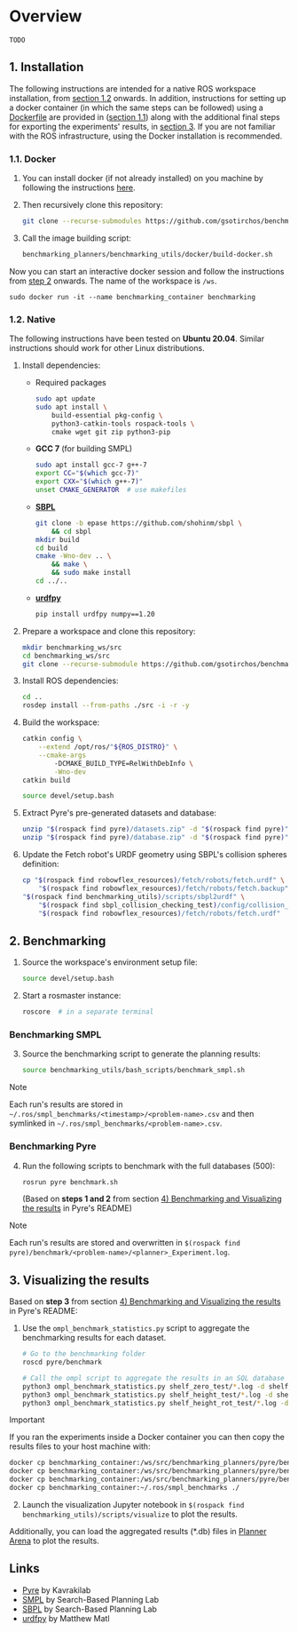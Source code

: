 # Overview

`TODO`
<!--
 - *Brief description*
 - *Links to paper/media*
 - *Citation*
-->


## 1. Installation

The following instructions are intended for a native ROS workspace installation, from [section 1.2](#12-native) onwards. In addition, instructions for setting up a docker container (in which the same steps can be followed) using a [Dockerfile](benchmarking_utils/docker/Dockerfile) are provided in ([section 1.1](#11-docker)) along with the additional final steps for exporting the experiments' results, in [section 3](#3-visualizing-the-results). If you are not familiar with the ROS infrastructure, using the Docker installation is recommended.


### 1.1. Docker

 1. You can install docker (if not already installed) on you machine by following the instructions [here](https://docs.docker.com/get-docker/).

 2. Then recursively clone this repository:

    ``` bash
    git clone --recurse-submodules https://github.com/gsotirchos/benchmarking_planners
    ```

 3. Call the image building script:

    ``` bash
    benchmarking_planners/benchmarking_utils/docker/build-docker.sh
    ```


Now you can start an interactive docker session and follow the instructions from [step 2](#2-benchmarking) onwards. The name of the workspace is `/ws`.

```
sudo docker run -it --name benchmarking_container benchmarking
```

### 1.2. Native

The following instructions have been tested on **Ubuntu 20.04**. Similar instructions should work for other Linux distributions.

 1. Install dependencies:

    - Required packages

      ``` bash
      sudo apt update
      sudo apt install \
          build-essential pkg-config \
          python3-catkin-tools rospack-tools \
          cmake wget git zip python3-pip
      ```

    - **GCC 7** (for building SMPL)

      ``` bash
      sudo apt install gcc-7 g++-7
      export CC="$(which gcc-7)"
      export CXX="$(which g++-7)"
      unset CMAKE_GENERATOR  # use makefiles
      ```

    - **[SBPL](https://github.com/shohinm/sbpl/tree/epase)**

      ``` bash
      git clone -b epase https://github.com/shohinm/sbpl \
          && cd sbpl
      mkdir build
      cd build
      cmake -Wno-dev .. \
          && make \
          && sudo make install
      cd ../..
      ```

    - **[urdfpy](https://github.com/mmatl/urdfpy)**

      ``` bash
      pip install urdfpy numpy==1.20
      ```


 2. Prepare a workspace and clone this repository:
    ``` bash
    mkdir benchmarking_ws/src
    cd benchmarking_ws/src
    git clone --recurse-submodule https://github.com/gsotirchos/benchmarking_planners
    ```
 3. Install ROS dependencies:
    ``` bash
    cd ..
    rosdep install --from-paths ./src -i -r -y
    ```

 4. Build the workspace:
    ``` bash
    catkin config \
        --extend /opt/ros/"${ROS_DISTRO}" \
        --cmake-args
            -DCMAKE_BUILD_TYPE=RelWithDebInfo \
            -Wno-dev
    catkin build

    source devel/setup.bash
    ```

 5. Extract Pyre's pre-generated datasets and database:
    ``` bash
    unzip "$(rospack find pyre)/datasets.zip" -d "$(rospack find pyre)"
    unzip "$(rospack find pyre)/database.zip" -d "$(rospack find pyre)"
    ```

 6. Update the Fetch robot's URDF geometry using SBPL's collision 
    spheres definition:
    ``` bash
    cp "$(rospack find robowflex_resources)/fetch/robots/fetch.urdf" \
        "$(rospack find robowflex_resources)/fetch/robots/fetch.backup"
    "$(rospack find benchmarking_utils)/scripts/sbpl2urdf" \
        "$(rospack find sbpl_collision_checking_test)/config/collision_model_fetch.yaml" \
        "$(rospack find robowflex_resources)/fetch/robots/fetch.urdf"
    ```


## 2. Benchmarking

 1. Source the workspace's environment setup file:

    ``` bash
    source devel/setup.bash
    ```

 2. Start a rosmaster instance:

    ``` bash
    roscore  # in a separate terminal
    ```


### Benchmarking SMPL

 3. Source the benchmarking script to generate the planning results:
    <!--
    > [!WARNING]
    > This will overwrite the folder's contents.
    -->
    
    ``` bash
    source benchmarking_utils/bash_scripts/benchmark_smpl.sh
    ```

> [!NOTE]
> Each run's results are stored in `~/.ros/smpl_benchmarks/<timestamp>/<problem-name>.csv` and then symlinked in `~/.ros/smpl_benchmarks/<problem-name>.csv`.


### Benchmarking Pyre

 4. Run the following scripts to benchmark with the full databases (500):

    ``` bash
    rosrun pyre benchmark.sh
    ```
    
    (Based on **steps 1 and 2** from section [4) Benchmarking and Visualizing the results](https://github.com/KavrakiLab/pyre/tree/master#4-benchmarking-and-visualizing-the-results) in Pyre's README)

> [!NOTE]
> Each run's results are stored and overwritten in `$(rospack find pyre)/benchmark/<problem-name>/<planner>_Experiment.log`.


## 3. Visualizing the results

Based on **step 3** from section [4) Benchmarking and Visualizing the results](https://github.com/KavrakiLab/pyre/tree/master#4-benchmarking-and-visualizing-the-results) in Pyre's README:

 1. Use the `ompl_benchmark_statistics.py` script to aggregate the benchmarking results for each dataset.

    ``` bash
    # Go to the benchmarking folder
    roscd pyre/benchmark

    # Call the ompl script to aggregate the results in an SQL database
    python3 ompl_benchmark_statistics.py shelf_zero_test/*.log -d shelf_zero_test_results.db
    python3 ompl_benchmark_statistics.py shelf_height_test/*.log -d shelf_height_test_results.db
    python3 ompl_benchmark_statistics.py shelf_height_rot_test/*.log -d shelf_height_rot_test_results.db
    ```

> [!IMPORTANT]
> If you ran the experiments inside a Docker container you can then copy the results files to your host machine with:
> ``` bash
> docker cp benchmarking_container:/ws/src/benchmarking_planners/pyre/benchmark/shelf_zero_test_results.db ./
> docker cp benchmarking_container:/ws/src/benchmarking_planners/pyre/benchmark/shelf_height_test_results.db ./
> docker cp benchmarking_container:/ws/src/benchmarking_planners/pyre/benchmark/shelf_height_rot_test_results.db ./
> docker cp benchmarking_container:~/.ros/smpl_benchmarks ./
> ```

 2. Launch the visualization Jupyter notebook in `$(rospack find  benchmarking_utils)/scripts/visualize` to plot the results.


Additionally, you can load the aggregated results (*.db) files in [Planner Arena](http://plannerarena.org/) to plot the results.


## Links

 - [Pyre](https://github.com/KavrakiLab/pyre) by Kavrakilab
 - [SMPL](https://github.com/aurone/smpl) by Search-Based Planning Lab
 - [SBPL](https://github.com/sbpl/sbpl) by Search-Based Planning Lab
 - [urdfpy](https://github.com/mmatl/urdfpy) by Matthew Matl
